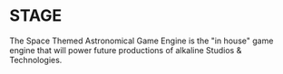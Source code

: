 # STAGE
The Space Themed Astronomical Game Engine is the "in house" game engine that will power future productions of alkaline Studios &amp; Technologies.
